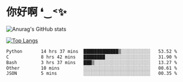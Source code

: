 # 你好啊 ❛‿˂✨

![Anurag's GitHub stats](https://github-readme-stats.vercel.app/api?username=ZombieFly&count_private=true&show_icons=true)

[![Top Langs](https://github-readme-stats.vercel.app/api/top-langs/?username=ZombieFly&layout=compact&count_private=true&hide=Ruby,makefile)](https://github.com/anuraghazra/github-readme-stats)

<!--START_SECTION:waka-->

```txt
Python       14 hrs 37 mins  █████████████▒░░░░░░░░░░░   53.52 %
C            8 hrs 42 mins   ████████░░░░░░░░░░░░░░░░░   31.90 %
Bash         3 hrs 37 mins   ███▒░░░░░░░░░░░░░░░░░░░░░   13.27 %
Other        10 mins         ░░░░░░░░░░░░░░░░░░░░░░░░░   00.61 %
JSON         5 mins          ░░░░░░░░░░░░░░░░░░░░░░░░░   00.35 %
```

<!--END_SECTION:waka-->
